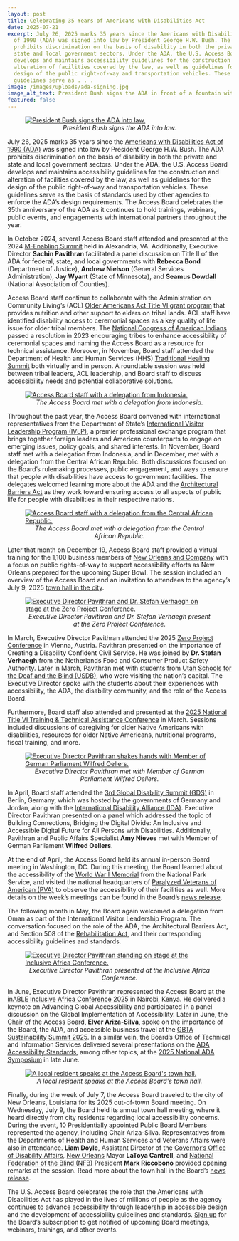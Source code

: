 ```yaml
---
layout: post
title: Celebrating 35 Years of Americans with Disabilities Act
date: 2025-07-21
excerpt: July 26, 2025 marks 35 years since the Americans with Disabilities Act
  of 1990 (ADA) was signed into law by President George H.W. Bush. The ADA
  prohibits discrimination on the basis of disability in both the private and
  state and local government sectors. Under the ADA, the U.S. Access Board
  develops and maintains accessibility guidelines for the construction and
  alteration of facilities covered by the law, as well as guidelines for the
  design of the public right-of-way and transportation vehicles. These
  guidelines serve as . . .
image: /images/uploads/ada-signing.jpg
image_alt_text: President Bush signs the ADA in front of a fountain with four others.
featured: false
---
```

<figure class="img-left">
  <a href="{{ site.baseurl }}/images/uploads/ada-signing.jpg">
    <img src="{{ site.baseurl }}/images/uploads/ada-signing.jpg" alt="President Bush signs the ADA into law." class="center">
  </a>
  <figcaption style="text-align:center">
    <em>President Bush signs the ADA into law.</em>
  </figcaption>
</figure>

July 26, 2025 marks 35 years since the [Americans with Disabilities Act of 1990 (ADA)](https://www.access-board.gov/about/law/ada.html) was signed into law by President George H.W. Bush. The ADA prohibits discrimination on the basis of disability in both the private and state and local government sectors. Under the ADA, the U.S. Access Board develops and maintains accessibility guidelines for the construction and alteration of facilities covered by the law, as well as guidelines for the design of the public right-of-way and transportation vehicles. These guidelines serve as the basis of standards used by other agencies to enforce the ADA’s design requirements. The Access Board celebrates the 35th anniversary of the ADA as it continues to hold trainings, webinars, public events, and engagements with international partners throughout the year.

In October 2024, several Access Board staff attended and presented at the 2024 [M-Enabling Summit](https://www.m-enabling.com/event/a75cd7b0-6c94-4ad6-9f5c-05110c32b04d/m-enabling-summit) held in Alexandria, VA. Additionally, Executive Director **Sachin Pavithran** facilitated a panel discussion on Title II of the ADA for federal, state, and local governments with **Rebecca Bond** (Department of Justice), **Andrew Nielson** (General Services Administration), **Jay Wyant** (State of Minnesota), and **Seamus Dowdall** (National Association of Counties).

Access Board staff continue to collaborate with the Administration on Community Living’s (ACL) [Older Americans Act Title VI grant program](https://olderindians.acl.gov/home#gsc.tab=0) that provides nutrition and other support to elders on tribal lands. ACL staff have identified disability access to ceremonial spaces as a key quality of life issue for older tribal members. The [National Congress of American Indians](https://www.ncai.org/) passed a resolution in 2023 encouraging tribes to enhance accessibility of ceremonial spaces and naming the Access Board as a resource for technical assistance. Moreover, in November, Board staff attended the Department of Health and Human Services (HHS) [Traditional Healing Summit](https://www.youtube.com/watch?v=NcrCzG6toWc) both virtually and in person. A roundtable session was held between tribal leaders, ACL leadership, and Board staff to discuss accessibility needs and potential collaborative solutions.

<figure class="img-right">
  <a href="{{ site.baseurl }}/images/uploads/IVLP-Indonesia-group.jpg">
    <img src="{{ site.baseurl }}/images/uploads/IVLP-Indonesia-group.jpg" alt="Access Board staff with a delegation from Indonesia." class="center">
  </a>
  <figcaption style="text-align:center">
    <em>The Access Board met with a delegation from Indonesia.</em>
  </figcaption>
</figure>

Throughout the past year, the Access Board convened with international representatives from the Department of State’s [International Visitor Leadership Program (IVLP)](https://exchanges.state.gov/non-us/program/international-visitor-leadership-program-ivlp), a premier professional exchange program that brings together foreign leaders and American counterparts to engage on emerging issues, policy goals, and shared interests. In November, Board staff met with a delegation from Indonesia, and in December, met with a delegation from the Central African Republic. Both discussions focused on the Board’s rulemaking processes, public engagement, and ways to ensure that people with disabilities have access to government facilities. The delegates welcomed learning more about the ADA and the [Architectural Barriers Act](https://www.access-board.gov/about/law/aba.html) as they work toward ensuring access to all aspects of public life for people with disabilities in their respective nations.

<figure class="img-left">
  <a href="{{ site.baseurl }}/images/uploads/IVLP-CAR-group.jpg">
    <img src="{{ site.baseurl }}/images/uploads/IVLP-CAR-group.jpg" alt="Access Board staff with a delegation from the Central African Republic." class="center">
  </a>
  <figcaption style="text-align:center">
    <em>The Access Board met with a delegation from the Central African Republic.</em>
  </figcaption>
</figure>

Later that month on December 19, Access Board staff provided a virtual training for the 1,100 business members of [New Orleans and Company](https://www.neworleans.com/) with a focus on public rights-of-way to support accessibility efforts as New Orleans prepared for the upcoming Super Bowl. The session included an overview of the Access Board and an invitation to attendees to the agency’s July 9, 2025 [town hall in the city](https://www.access-board.gov/news/2025/07/16/u-s-access-board-holds-town-hall-in-city-of-new-orleans/).

<figure class="img-right">
  <a href="{{ site.baseurl }}/images/uploads/ZeroCon-Sachin-and-Stefan.jpg">
    <img src="{{ site.baseurl }}/images/uploads/ZeroCon-Sachin-and-Stefan.jpg" alt="Executive Director Pavithran and Dr. Stefan Verhaegh on stage at the Zero Project Conference." class="center">
  </a>
  <figcaption style="text-align:center">
    <em>Executive Director Pavithran and Dr. Stefan Verhaegh present at the Zero Project Conference.</em>
  </figcaption>
</figure>

In March, Executive Director Pavithran attended the 2025 [Zero Project Conference](https://zeroproject.org/) in Vienna, Austria. Pavithran presented on the importance of Creating a Disability Confident Civil Service. He was joined by **Dr. Stefan Verhaegh** from the Netherlands Food and Consumer Product Safety Authority. Later in March, Pavithran met with students from [Utah Schools for the Deaf and the Blind (USDB)](https://www.usdb.org/), who were visiting the nation’s capital. The Executive Director spoke with the students about their experiences with accessibility, the ADA, the disability community, and the role of the Access Board.

Furthermore, Board staff also attended and presented at the [2025 National Title VI Training & Technical Assistance Conference](https://teya.swoogo.com/2025-national-title-vi-conference/6778707) in March. Sessions included discussions of caregiving for older Native Americans with disabilities, resources for older Native Americans, nutritional programs, fiscal training, and more.

<figure class="img-left">
  <a href="{{ site.baseurl }}/images/uploads/GDS-Sachin-and-Wilfred.jpg">
    <img src="{{ site.baseurl }}/images/uploads/GDS-Sachin-and-Wilfred.jpg" alt="Executive Director Pavithran shakes hands with Member of German Parliament Wilfred Oellers." class="center">
  </a>
  <figcaption style="text-align:center">
    <em>Executive Director Pavithran met with Member of German Parliament Wilfred Oellers.</em>
  </figcaption>
</figure>

In April, Board staff attended the [3rd Global Disability Summit (GDS)](https://www.globaldisabilitysummit.org/) in Berlin, Germany, which was hosted by the governments of Germany and Jordan, along with the [International Disability Alliance (IDA)](https://www.internationaldisabilityalliance.org/). Executive Director Pavithran presented on a panel which addressed the topic of Building Connections, Bridging the Digital Divide: An Inclusive and Accessible Digital Future for All Persons with Disabilities. Additionally, Pavithran and Public Affairs Specialist **Amy Nieves** met with Member of German Parliament **Wilfred Oellers**.

At the end of April, the Access Board held its annual in-person Board meeting in Washington, DC. During this meeting, the Board learned about the accessibility of the [World War I Memorial](https://www.nps.gov/wwim/index.htm) from the National Park Service, and visited the national headquarters of [Paralyzed Veterans of American (PVA)](https://pva.org/) to observe the accessibility of their facilities as well. More details on the week’s meetings can be found in the Board’s [news release](https://www.access-board.gov/news/2025/05/08/u-s-access-board-holds-meetings-with-veterans-organizations/).

The following month in May, the Board again welcomed a delegation from Oman as part of the International Visitor Leadership Program. The conversation focused on the role of the ADA, the Architectural Barriers Act, and Section 508 of the [Rehabilitation Act](https://www.access-board.gov/about/law/ra.html), and their corresponding accessibility guidelines and standards.

<figure class="img-right">
  <a href="{{ site.baseurl }}/images/uploads/inAble-Sachin-on-stage.jpg">
    <img src="{{ site.baseurl }}/images/uploads/inAble-Sachin-on-stage.jpg" alt="Executive Director Pavithran standing on stage at the Inclusive Africa Conference." class="center">
  </a>
  <figcaption style="text-align:center">
    <em>Executive Director Pavithran presented at the Inclusive Africa Conference.</em>
  </figcaption>
</figure>

In June, Executive Director Pavithran represented the Access Board at the [inABLE Inclusive Africa Conference 2025](https://inable.org/) in Nairobi, Kenya. He delivered a keynote on Advancing Global Accessibility and participated in a panel discussion on the Global Implementation of Accessibility. Later in June, the Chair of the Access Board, **Elver Ariza-Silva**, spoke on the importance of the Board, the ADA, and accessible business travel at the [GBTA Sustainability Summit 2025](https://sustainability-summit.gbta.org/). In a similar vein, the Board’s Office of Technical and Information Services delivered several presentations on the [ADA Accessibility Standards](https://www.access-board.gov/ada/), among other topics, at the [2025 National ADA Symposium](https://gpadacenter.org/national-ada-symposium/) in late June.

<figure class="img-left">
  <a href="{{ site.baseurl }}/images/uploads/Resident-speaks-at-New-Orleans-town-hall.JPG">
    <img src="{{ site.baseurl }}/images/uploads/Resident-speaks-at-New-Orleans-town-hall.JPG" alt="A local resident speaks at the Access Board's town hall." class="center">
  </a>
  <figcaption style="text-align:center">
    <em>A local resident speaks at the Access Board's town hall.</em>
  </figcaption>
</figure>

Finally, during the week of July 7, the Access Board traveled to the city of New Orleans, Louisiana for its 2025 out-of-town Board meeting. On Wednesday, July 9, the Board held its annual town hall meeting, where it heard directly from city residents regarding local accessibility concerns. During the event, 10 Presidentially appointed Public Board Members represented the agency, including Chair Ariza-Silva. Representatives from the Departments of Health and Human Services and Veterans Affairs were also in attendance. **Liam Doyle**, Assistant Director of the [Governor’s Office of Disability Affairs](https://gov.louisiana.gov/page/disability-affairs), [New Orleans](https://nola.gov/) Mayor **LaToya Cantrell**, and [National Federation of the Blind (NFB)](https://nfb.org/) President **Mark Riccobono** provided opening remarks at the session. Read more about the town hall in the Board’s [news release](https://www.access-board.gov/news/2025/07/16/u-s-access-board-holds-town-hall-in-city-of-new-orleans/).

The U.S. Access Board celebrates the role that the Americans with Disabilities Act has played in the lives of millions of people as the agency continues to advance accessibility through leadership in accessible design and the development of accessibility guidelines and standards. [Sign up](https://public.govdelivery.com/accounts/USACCESS/subscriber/qualify?commit=Subscribe&topic_id=USACCESS_1 "external link") for the Board’s subscription to get notified of upcoming Board meetings, webinars, trainings, and other events.
